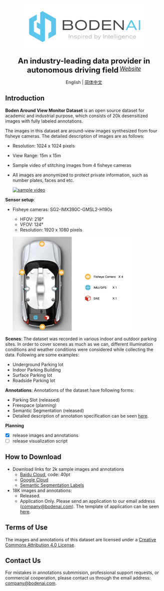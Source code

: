 <p align="center">
  <img src="figures/logo.png" height="150">
</p>

<div align="center">
    <b><font size="5">An industry-leading data provider in autonomous driving field</font></b>
    <sup>
      <a href="https://www.bodenai.com/">
        <i><font size="4">Website</font></i>
      </a>
    </sup>
  </div>

<div align="center">

English | [简体中文](README_zh-CN.md)

</div>


## Introduction

**Boden Around View Monitor Dataset** is an open source dataset for academic and industrial purpose, which consists of 20k desensitized images with fully labeled annotations. 

The images in this dataset are around-view images synthesized from four fisheye cameras. The detailed description of images are as follows:
* Resolution: 1024 x 1024 pixels
* View Range: 15m x 15m
* Sample video of stitching images from 4 fisheye cameras
* All images are anonymized to protect private information, such as number plates, faces and etc.

  [![sample video](http://img.youtube.com/vi/ejiigCk7eM0/0.jpg)](https://www.youtube.com/watch?v=ejiigCk7eM0)

**Sensor setup**:
* Fisheye cameras: SG2-IMX390C-GMSL2-H190s
  * HFOV: 216°
  * VFOV: 124°
  * Resolution: 1920 x 1080 pixels
  
  <p align="left">
  <img src="figures/sensor_setup.png" height="300">
  </p>

**Scenes**: The dataset was recorded in various indoor and outdoor parking sites. In order to cover scenes as much as we can, different illumination conditions and weather conditions were considered while collecting the data. Following are some examples: 
* Underground Parking lot
* Indoor Parking Building
* Surface Parking lot
* Roadside Parking lot

**Annotations**: Annotations of the dataset have following forms:
* Parking Slot (released)
* Freespace (planning)
* Semantic Segmentation (released)
* Detailed description of annotation specification can be seen [here](docs/annotation.md).

**Planning**
- [x] release images and annotations
- [ ] release visualization script

## How to Download

* Download links for 2k sample images and annotations
  * [Baidu Cloud](https://pan.baidu.com/s/14SOdWhwHweOhCI6By9i9Ww), code: 40pt
  * [Google Cloud](https://drive.google.com/drive/folders/1ipQpQmPlfzKhyKQ4ANFsnr2wDEwOAQUf?usp=sharing)
  * [Semantic Segmentation Labels](https://drive.google.com/file/d/1MMHc9ti-LRHWsL6rrGGCu_6Pc24hSf3n/view?usp=drive_link)
* 18K images and annotations:
  * Released.
  * Application Only. Please send an application to our email address (company@bodenai.com). The template of application can be seen [here](docs/Application_template.docx).

## Terms of Use
The images and annotations of this dataset are licensed under a [Creative Commons Attribution 4.0 License](LICENSE).

## Contact Us
For mistakes in annotations submmision, professional support requests, or commercial cooperation, please contact us through the email address: company@bodenai.com.

